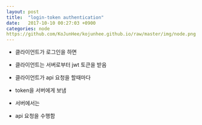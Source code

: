 ```yaml
---
layout: post
title:  "login-token authentication"
date:   2017-10-10 00:27:03 +0900
categories: node
https://github.com/KoJunHee/kojunhee.github.io/raw/master/img/node.png
---
```


- 클라이언트가 로그인을 하면

- 클라이언트는 서버로부터 jwt 토큰을 받음

- 클라이언트가 api 요청을 할때마다

- token을 서버에게 보냄 

- 서버에서는

- api 요청을 수행함


